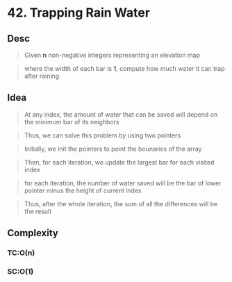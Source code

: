 # 42. Trapping Rain Water

## Desc

> Given **n** non-negative integers representing an elevation map

> where the width of each bar is **1**, compute how much water it can trap after raining

## Idea

> At any index, the amount of water that can be saved will depend on the minimum bar of its neighbors

> Thus, we can solve this problem by using two pointers

> Initially, we init the pointers to point the bounaries of the array

> Then, for each iteration, we update the largest bar for each visited index

> for each iteration, the number of water saved will be the bar of lower pointer minus the height of current index

> Thus, after the whole iteration, the sum of all the differences will be the result

## Complexity

### TC:O(n)

### SC:O(1)